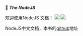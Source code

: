 :whale:   ***The NodeJS***

欢迎使用NodeJS 文档！ [![](https://img.shields.io/github/forks/0532/nodejs.svg)](https://github.com/0532/nodejs/network) [![](https://img.shields.io/github/stars/0532/nodejs.svg)](https://github.com/0532/nodejs/stargazers)

NodeJS中文文档，本书的[github](https://github.com/0532/nodejs)地址
